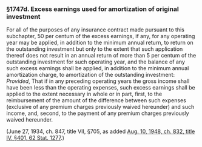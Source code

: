 ### §1747d. Excess earnings used for amortization of original investment ###

For all of the purposes of any insurance contract made pursuant to this subchapter, 50 per centum of the excess earnings, if any, for any operating year may be applied, in addition to the minimum annual return, to return on the outstanding investment but only to the extent that such application thereof does not result in an annual return of more than 5 per centum of the outstanding investment for such operating year, and the balance of any such excess earnings shall be applied, in addition to the minimum annual amortization charge, to amortization of the outstanding investment: *Provided*, That if in any preceding operating years the gross income shall have been less than the operating expenses, such excess earnings shall be applied to the extent necessary in whole or in part, first, to the reimbursement of the amount of the difference between such expenses (exclusive of any premium charges previously waived hereunder) and such income, and, second, to the payment of any premium charges previously waived hereunder.

(June 27, 1934, ch. 847, title VII, §705, as added [Aug. 10, 1948, ch. 832, title IV, §401, 62 Stat. 1277](/statviewer.htm?volume=62&page=1277).)
